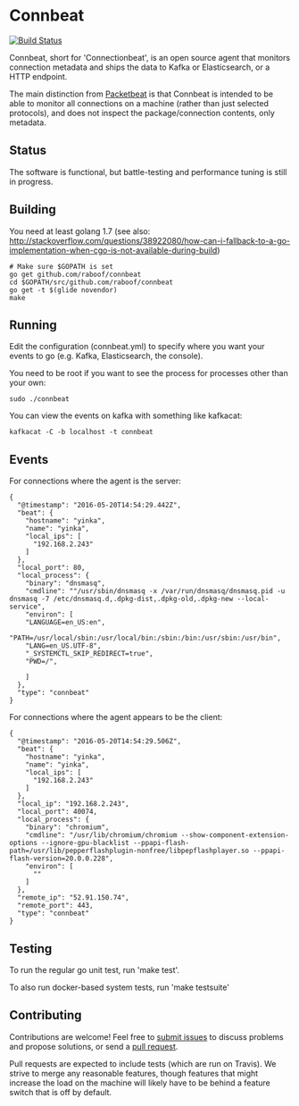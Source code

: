 # Connbeat

[![Build Status](https://travis-ci.org/raboof/connbeat.svg?branch=master)](https://travis-ci.org/raboof/connbeat)

Connbeat, short for 'Connectionbeat', is an open source agent that monitors connection metadata and
ships the data to Kafka or Elasticsearch, or a HTTP endpoint.

The main distinction from [Packetbeat](https://www.elastic.co/products/beats/packetbeat)
is that Connbeat is intended to be able to monitor all connections on a
machine (rather than just selected protocols), and does not inspect the
package/connection contents, only metadata.

## Status

The software is functional, but battle-testing and performance tuning is still in progress.

## Building

You need at least golang 1.7 (see also: http://stackoverflow.com/questions/38922080/how-can-i-fallback-to-a-go-implementation-when-cgo-is-not-available-during-build)

    # Make sure $GOPATH is set
    go get github.com/raboof/connbeat
    cd $GOPATH/src/github.com/raboof/connbeat
    go get -t $(glide novendor)
    make

## Running

Edit the configuration (connbeat.yml) to specify where you want your events to go (e.g. Kafka, Elasticsearch, the console).

You need to be root if you want to see the process for processes other than your own:

    sudo ./connbeat

You can view the events on kafka with something like kafkacat:

    kafkacat -C -b localhost -t connbeat

## Events

For connections where the agent is the server:

    {
      "@timestamp": "2016-05-20T14:54:29.442Z",
      "beat": {
        "hostname": "yinka",
        "name": "yinka",
        "local_ips": [
          "192.168.2.243"
        ]
      },
      "local_port": 80,
      "local_process": {
        "binary": "dnsmasq",
        "cmdline": ""/usr/sbin/dnsmasq -x /var/run/dnsmasq/dnsmasq.pid -u dnsmasq -7 /etc/dnsmasq.d,.dpkg-dist,.dpkg-old,.dpkg-new --local-service",
        "environ": [
        "LANGUAGE=en_US:en",
        "PATH=/usr/local/sbin:/usr/local/bin:/sbin:/bin:/usr/sbin:/usr/bin",
        "LANG=en_US.UTF-8",
        "_SYSTEMCTL_SKIP_REDIRECT=true",
        "PWD=/",

        ]
      },
      "type": "connbeat"
    }

For connections where the agent appears to be the client:

    {
      "@timestamp": "2016-05-20T14:54:29.506Z",
      "beat": {
        "hostname": "yinka",
        "name": "yinka",
        "local_ips": [
          "192.168.2.243"
        ]
      },
      "local_ip": "192.168.2.243",
      "local_port": 40074,
      "local_process": {
        "binary": "chromium",
        "cmdline": "/usr/lib/chromium/chromium --show-component-extension-options --ignore-gpu-blacklist --ppapi-flash-path=/usr/lib/pepperflashplugin-nonfree/libpepflashplayer.so --ppapi-flash-version=20.0.0.228",
        "environ": [
          ""
        ]
      },
      "remote_ip": "52.91.150.74",
      "remote_port": 443,
      "type": "connbeat"
    }

## Testing

To run the regular go unit test, run 'make test'.

To also run docker-based system tests, run 'make testsuite'

## Contributing

Contributions are welcome! Feel free to [submit issues](https://github.com/raboof/connbeat/issues) to discuss problems and propose solutions, or send a [pull request](https://github.com/raboof/connbeat/pulls).

Pull requests are expected to include tests (which are run on Travis). We strive to merge any reasonable features, though features that might increase the load on the machine will likely have to be behind a feature switch that is off by default.
